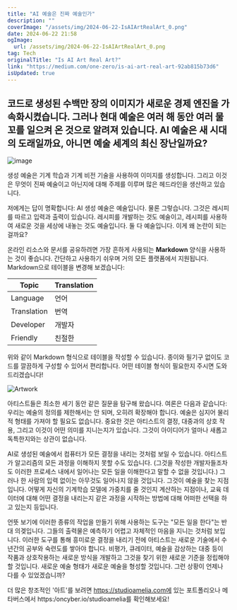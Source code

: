 ```yaml
---
title: "AI 예술은 진짜 예술인가"
description: ""
coverImage: "/assets/img/2024-06-22-IsAIArtRealArt_0.png"
date: 2024-06-22 21:58
ogImage:
  url: /assets/img/2024-06-22-IsAIArtRealArt_0.png
tag: Tech
originalTitle: "Is AI Art Real Art?"
link: "https://medium.com/one-zero/is-ai-art-real-art-92ab815b73d6"
isUpdated: true
---
```


## 코드로 생성된 수백만 장의 이미지가 새로운 경제 엔진을 가속화시켰습니다. 그러나 현대 예술은 여러 해 동안 여러 물꼬를 일으켜 온 것으로 알려져 있습니다. AI 예술은 새 시대의 도래일까요, 아니면 예술 세계의 최신 장난일까요?

![image](/assets/img/2024-06-22-IsAIArtRealArt_0.png)

생성 예술은 기계 학습과 기계 비전 기술을 사용하여 이미지를 생성합니다. 그리고 이것은 무엇이 진짜 예술이고 아닌지에 대해 주제를 이루며 많은 헤드라인을 생산하고 있습니다.

저에게는 답이 명확합니다: AI 생성 예술은 예술입니다. 물론 그렇습니다. 그것은 레시피를 따르고 입력과 출력이 있습니다. 레시피를 개발하는 것도 예술이고, 레시피를 사용하여 새로운 것을 세상에 내놓는 것도 예술입니다. 둘 다 예술입니다. 이게 왜 논란이 되는 걸까요?

<!-- cozy-coder - 수평 -->

<ins class="adsbygoogle"
     style="display:block"
     data-ad-client="ca-pub-4877378276818686"
     data-ad-slot="1107185301"
     data-ad-format="auto"
     data-full-width-responsive="true"></ins>

<script>
     (adsbygoogle = window.adsbygoogle || []).push({});
</script>

온라인 리소스와 문서를 공유하려면 가장 흔하게 사용되는 **Markdown** 양식을 사용하는 것이 좋습니다. 간단하고 사용하기 쉬우며 거의 모든 플랫폼에서 지원됩니다. Markdown으로 테이블을 변경해 보겠습니다:

| Topic       | Translation |
| ----------- | ----------- |
| Language    | 언어        |
| Translation | 번역        |
| Developer   | 개발자      |
| Friendly    | 친절한      |

위와 같이 Markdown 형식으로 테이블을 작성할 수 있습니다. 종이와 필기구 없이도 코드를 깔끔하게 구성할 수 있어서 편리합니다. 어떤 테이블 형식이 필요한지 주시면 도와드리겠습니다!

<!-- cozy-coder - 수평 -->

<ins class="adsbygoogle"
     style="display:block"
     data-ad-client="ca-pub-4877378276818686"
     data-ad-slot="1107185301"
     data-ad-format="auto"
     data-full-width-responsive="true"></ins>

<script>
     (adsbygoogle = window.adsbygoogle || []).push({});
</script>

![Artwork](/assets/img/2024-06-22-IsAIArtRealArt_1.png)

아티스트들은 최소한 세기 동안 같은 질문을 탐구해 왔습니다. 여론은 다음과 같습니다: 우리는 예술의 정의를 제한해서는 안 되며, 오히려 확장해야 합니다. 예술은 심지어 물리적 형태를 가져야 할 필요도 없습니다. 중요한 것은 아티스트의 결정, 대중과의 상호 작용, 그리고 이것이 어떤 의미를 지니는지가 있습니다. 그것이 아이디어가 얼마나 새롭고 독특한지와는 상관이 없습니다.

AI로 생성된 예술에서 컴퓨터가 모든 결정을 내리는 것처럼 보일 수 있습니다. 아티스트가 알고리즘의 모든 과정을 이해하지 못할 수도 있습니다. (그것을 작성한 개발자들조차도 이러한 프로세스 내에서 일어나는 모든 일을 이해한다고 말할 수 없을 것입니다.) 그러나 한 사람의 입력 없이는 아무것도 일어나지 않을 것입니다. 그것이 예술을 찾는 지점입니다. 어떻게 자신의 기계학습 모델에 가중치를 줄 것인지 계산하는 지점이나, 교육 데이터에 대해 어떤 결정을 내리는지 같은 과정을 시작하는 방법에 대해 어떠한 선택을 하고 있는지 등입니다.

언뜻 보기에 이러한 종류의 작업을 만들기 위해 사용하는 도구는 "모든 일을 한다"는 반대 의겢입니다. 그들의 출력물은 예측하기 어렵고 자체적인 마음을 지니는 것처럼 보입니다. 이러한 도구를 통해 흥미로운 결정을 내리기 전에 아티스트는 새로운 기술에서 수년간의 공부와 숙련도를 쌓아야 합니다. 비평가, 큐레이터, 예술을 감상하는 대중 등이 작품과 상호작용하는 새로운 방식을 개발하고 그것을 찾기 위한 새로운 기준을 정립해야 할 것입니다. 새로운 예술 형태가 새로운 예술을 형성할 것입니다. 그런 상황이 언제나 다를 수 있었겠습니까?

<!-- cozy-coder - 수평 -->

<ins class="adsbygoogle"
     style="display:block"
     data-ad-client="ca-pub-4877378276818686"
     data-ad-slot="1107185301"
     data-ad-format="auto"
     data-full-width-responsive="true"></ins>

<script>
     (adsbygoogle = window.adsbygoogle || []).push({});
</script>

더 많은 창조적인 '아트'를 보려면 https://studioamelia.com에 있는 포트폴리오나 메타버스에서 https:/oncyber.io/studioamelia를 확인해보세요!
